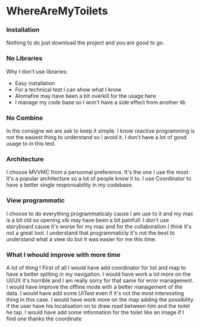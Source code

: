 # WhereAreMyToilets

### Installation 
Nothing to do just download the project and you are good to go.

### No Libraries
Why I don't use libraries:
 - Easy installation
 - For a technical test I can show what I know
 - Alomafire may have been a bit overkill for the usage here
 - I manage my code base so I won't have a side effect from another lib

### No Combine
In the consigne we are ask to keep it simple. I know reactive programming is not the easiest thing to understand so I avoid it. I don't have a lot of good usage to in this test.

### Architecture
I choose MVVMC from a personnal preference. It's the one I use the most. It's a popular architecture so a lot of people know it to. I use Coordinator to have a better single responsability in my codebase.

### View programmatic
I choose to do everything programmaticaly cause I am use to it and my mac is a bit old so opening xib may have been a bit painfull. I don't use storyboard cause it's worse for my mac and for the collaboration I think it's not a great tool. I understand that programmaticly it's not the best to understand what a view do but it was easier for me this time.

### What I whould improve with more time

A lot of thing ! 
First of all I would have add coordinator for list and map to have a better spliting in my navigation.
I would have work a lot more on the UI/UX it's horrible and I am really sorry for that same for error management. 
I would have improve the offline mode with a better management of the data.
I would have add some UITest even if it's not the most interessting thing in this case.
I would have work more on the map adding the possibility if the user have his localisation on to draw road between him and the toilet he tap.
I would have add some information for the toilet like an image if I find one thanks the coordinate
